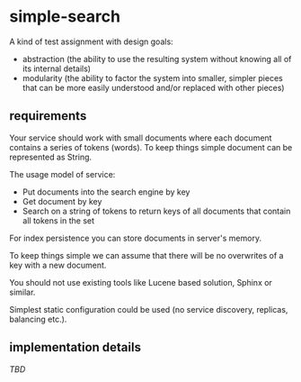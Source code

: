 # simple-search
A kind of test assignment with design goals:
 - abstraction (the ability to use the resulting system without knowing all of its internal details) 
 - modularity (the ability to factor the system into smaller, simpler pieces that can be more easily understood 
 and/or replaced with other pieces)

## requirements

Your service should work with small documents where each document contains a series of tokens (words). 
To keep things simple document can be represented as String.
 
The usage model of service:
- Put documents into the search engine by key 
- Get document by key 
- Search on a string of tokens to return keys of all documents that contain all tokens in the set

For index persistence you can store documents in server's memory.
 
To keep things simple we can assume that there will be no overwrites of a key with a new document.

You should not use existing tools like Lucene based solution, Sphinx or similar.

Simplest static configuration could be used (no service discovery, replicas, balancing etc.).


## implementation details

*TBD*